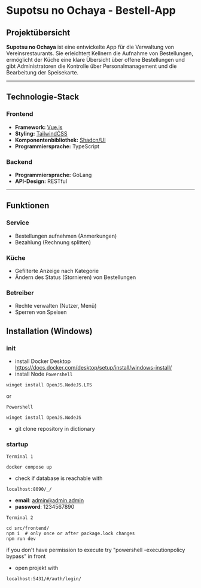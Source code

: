 # Supotsu no Ochaya - Bestell-App

## Projektübersicht

**Supotsu no Ochaya** ist eine entwickelte App für die Verwaltung von Vereinsrestaurants. Sie erleichtert Kellnern die Aufnahme von Bestellungen, ermöglicht der Küche eine klare Übersicht über offene Bestellungen und gibt Administratoren die Kontrolle über Personalmanagement und die Bearbeitung der Speisekarte.

---

## Technologie-Stack

### Frontend

- **Framework:** [Vue.js](https://vuejs.org/)
- **Styling:** [TailwindCSS](https://tailwindcss.com/)
- **Komponentenbibliothek:** [Shadcn/UI](https://ui.shadcn.dev/)
- **Programmiersprache:** TypeScript

### Backend

- **Programmiersprache:** GoLang
- **API-Design:** RESTful

---

## Funktionen

### Service

- Bestellungen aufnehmen (Anmerkungen)
- Bezahlung (Rechnung splitten)

### Küche

- Gefilterte Anzeige nach Kategorie
- Ändern des Status (Stornieren) von Bestellungen

### Betreiber

- Rechte verwalten (Nutzer, Menü)
- Sperren von Speisen

## Installation (Windows)

### init

- install Docker Desktop https://docs.docker.com/desktop/setup/install/windows-install/
- install Node
  `Powershell`

```shell
winget install OpenJS.NodeJS.LTS
```

or

`Powershell`

```shell
winget install OpenJS.NodeJS
```

- git clone repository in dictionary

### startup

`Terminal 1`

```shell
docker compose up
```

- check if database is reachable with

```shell
localhost:8090/_/
```

- **email**: admin@admin.admin
-  **password**: 1234567890

`Terminal 2`

```shell
cd src/frontend/
npm i  # only once or after package.lock changes
npm run dev
```

if you don't have permission to execute try
"powershell -executionpolicy bypass" in front

- open projekt with

```shell
localhost:5431/#/auth/login/
```
